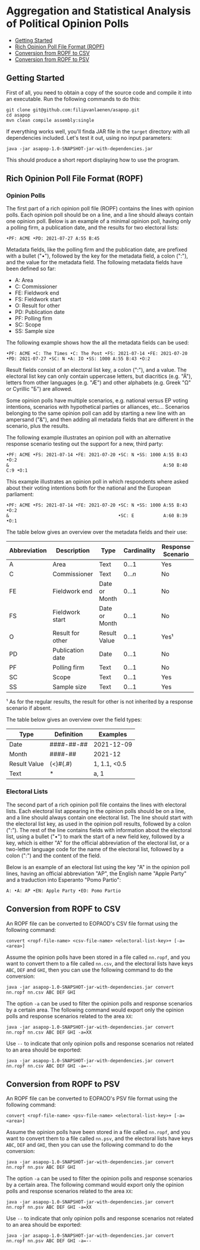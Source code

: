 # Aggregation and Statistical Analysis of Political Opinion Polls

- [Getting Started](#getting-started)
- [Rich Opinion Poll File Format (ROPF)](#rich-opinion-poll-file-format-ropf)
- [Conversion from ROPF to CSV](#conversion-from-ropf-to-csv)
- [Conversion from ROPF to PSV](#conversion-from-ropf-to-psv)

## Getting Started

First of all, you need to obtain a copy of the source code and compile it into
an executable. Run the following commands to do this:

```
git clone git@github.com:filipvanlaenen/asapop.git
cd asapop
mvn clean compile assembly:single
```

If everything works well, you'll finda JAR file in the `target` directory with
all dependencies included. Let's test it out, using no input parameters:

```
java -jar asapop-1.0-SNAPSHOT-jar-with-dependencies.jar
```

This should produce a short report displaying how to use the program.

## Rich Opinion Poll File Format (ROPF)

### Opinion Polls

The first part of a rich opinion poll file (ROPF) contains the lines with opinion polls. Each opinion
poll should be on a line, and a line should always contain one opinion poll.
Below is an example of a minimal opinion poll, having only a polling firm, a
publication date, and the results for two electoral lists:

```
•PF: ACME •PD: 2021-07-27 A:55 B:45
```

Metadata fields, like the polling firm and the publication date, are prefixed
with a bullet ("•"), followed by the key for the metadata field, a colon (":"),
and the value for the metadata field. The following metadata fields have been
defined so far:

* A: Area
* C: Commissioner
* FE: Fieldwork end
* FS: Fieldwork start
* O: Result for other
* PD: Publication date
* PF: Polling firm
* SC: Scope
* SS: Sample size

The following example shows how the all the metadata fields can be used:

```
•PF: ACME •C: The Times •C: The Post •FS: 2021-07-14 •FE: 2021-07-20 •PD: 2021-07-27 •SC: N •A: IO •SS: 1000 A:55 B:43 •O:2
```

Result fields consist of an electoral list key, a colon (":"), and a value. The
electoral list key can only contain uppercase letters, but diacritics (e.g.
"Ä"), letters from other languages (e.g. "Æ") and other alphabets (e.g. Greek
"Ω" or Cyrillic "Б") are allowed.

Some opinion polls have multiple scenarios, e.g. national versus EP voting
intentions, scenarios with hypothetical parties or alliances, etc... Scenarios
belonging to the same opinion poll can add by starting a new line with an
ampersand ("&"), and then adding all metadata fields that are different in the
scenario, plus the results.

The following example illustrates an opinion poll with an alternative response
scenario testing out the support for a new, third party:

```
•PF: ACME •FS: 2021-07-14 •FE: 2021-07-20 •SC: N •SS: 1000 A:55 B:43 •O:2
&                                                          A:50 B:40 C:9 •O:1
```

This example illustrates an opinion poll in which respondents where asked about
their voting intentions both for the national and the European parliament:

```
•PF: ACME •FS: 2021-07-14 •FE: 2021-07-20 •SC: N •SS: 1000 A:55 B:43 •O:2
&                                         •SC: E           A:60 B:39 •O:1
```

The table below gives an overview over the metadata fields and their use:

| Abbreviation | Description      | Type          | Cardinality | Response Scenario |
|--------------|------------------|---------------|-------------|-------------------|
| A            | Area             | Text          | 0…1         | Yes               |
| C            | Commissioner     | Text          | 0…_n_       | No                |
| FE           | Fieldwork end    | Date or Month | 0…1         | No                |
| FS           | Fieldwork start  | Date or Month | 0…1         | No                |
| O            | Result for other | Result Value  | 0…1         | Yes¹              |
| PD           | Publication date | Date          | 0…1         | No                |
| PF           | Polling firm     | Text          | 0…1         | No                |
| SC           | Scope            | Text          | 0…1         | Yes               |
| SS           | Sample size      | Text          | 0…1         | Yes               |

¹ As for the regular results, the result for other is not inherited by a response scenario if absent.

The table below gives an overview over the field types:

| Type         | Definition | Examples     |
|--------------|------------|--------------|
| Date         | ####-##-## | 2021-12-09   |
| Month        | ####-##    | 2021-12      |
| Result Value | (<)#(.#)   | 1, 1.1, <0.5 |
| Text         | *          | a, 1         |

### Electoral Lists

The second part of a rich opinion poll file contains the lines with electoral lists. Each electoral list appearing in
the opinion polls should be on a line, and a line should always contain one electoral list. The line should start with
the electoral list key, as used in the opinion poll results, followed by a colon (":"). The rest of the line contains
fields with information about the electoral list, using a bullet ("•") to mark the start of a new field key, followed
by a key, which is either "A" for the official abbreviation of the electoral list, or a two-letter language code for
the name of the electoral list, followed by a colon (":") and the content of the field.

Below is an example of an electoral list using the key "A" in the opinion poll lines, having an official abbreviation
"AP", the English name "Apple Party" and a traduction into Esperanto "Pomo Partio":

```
A: •A: AP •EN: Apple Party •EO: Pomo Partio
```

## Conversion from ROPF to CSV

An ROPF file can be converted to EOPAOD's CSV file format using the following
command:

```
convert <ropf-file-name> <csv-file-name> <electoral-list-key>+ [-a=<area>]
```

Assume the opinion polls have been stored in a file called `nn.ropf`, and you
want to convert them to a file called `nn.csv`, and the electoral lists have
keys `ABC`, `DEF` and `GHI`, then you can use the following command to do the
conversion:

```
java -jar asapop-1.0-SNAPSHOT-jar-with-dependencies.jar convert nn.ropf nn.csv ABC DEF GHI
```

The option `-a` can be used to filter the opinion polls and response scenarios by a certain area. The following command
would export only the opinion polls and response scenarios related to the area `XX`:

```
java -jar asapop-1.0-SNAPSHOT-jar-with-dependencies.jar convert nn.ropf nn.csv ABC DEF GHI -a=XX
```

Use `--` to indicate that only opinion polls and response scenarios not related to an area should be exported:

```
java -jar asapop-1.0-SNAPSHOT-jar-with-dependencies.jar convert nn.ropf nn.csv ABC DEF GHI -a=--
```

## Conversion from ROPF to PSV

An ROPF file can be converted to EOPAOD's PSV file format using the following
command:

```
convert <ropf-file-name> <psv-file-name> <electoral-list-key>+ [-a=<area>]
```

Assume the opinion polls have been stored in a file called `nn.ropf`, and you
want to convert them to a file called `nn.psv`, and the electoral lists have
keys `ABC`, `DEF` and `GHI`, then you can use the following command to do the
conversion:

```
java -jar asapop-1.0-SNAPSHOT-jar-with-dependencies.jar convert nn.ropf nn.psv ABC DEF GHI
```

The option `-a` can be used to filter the opinion polls and response scenarios by a certain area. The following command
would export only the opinion polls and response scenarios related to the area `XX`:

```
java -jar asapop-1.0-SNAPSHOT-jar-with-dependencies.jar convert nn.ropf nn.psv ABC DEF GHI -a=XX
```

Use `--` to indicate that only opinion polls and response scenarios not related to an area should be exported:

```
java -jar asapop-1.0-SNAPSHOT-jar-with-dependencies.jar convert nn.ropf nn.psv ABC DEF GHI -a=--
```
